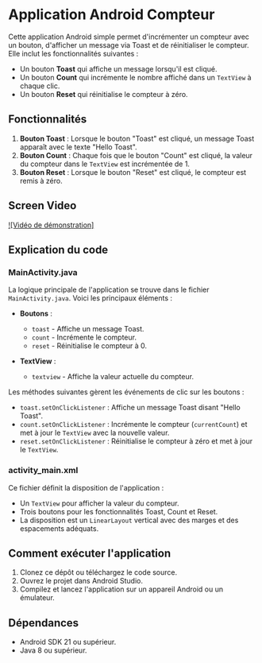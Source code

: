 # Application Android Compteur

Cette application Android simple permet d'incrémenter un compteur avec un bouton, d'afficher un message via Toast et de réinitialiser le compteur. Elle inclut les fonctionnalités suivantes :
- Un bouton **Toast** qui affiche un message lorsqu'il est cliqué.
- Un bouton **Count** qui incrémente le nombre affiché dans un `TextView` à chaque clic.
- Un bouton **Reset** qui réinitialise le compteur à zéro.

## Fonctionnalités

1. **Bouton Toast** : Lorsque le bouton "Toast" est cliqué, un message Toast apparaît avec le texte "Hello Toast".
2. **Bouton Count** : Chaque fois que le bouton "Count" est cliqué, la valeur du compteur dans le `TextView` est incrémentée de 1.
3. **Bouton Reset** : Lorsque le bouton "Reset" est cliqué, le compteur est remis à zéro.

## Screen Video
[![Vidéo de démonstration]]([video1.webm](https://github.com/user-attachments/assets/a60bcd02-e32b-48e4-90e2-87621d7b3b23)
)

## Explication du code

### MainActivity.java
La logique principale de l'application se trouve dans le fichier `MainActivity.java`. Voici les principaux éléments :

- **Boutons** : 
  - `toast` - Affiche un message Toast.
  - `count` - Incrémente le compteur.
  - `reset` - Réinitialise le compteur à 0.
  
- **TextView** : 
  - `textview` - Affiche la valeur actuelle du compteur.

Les méthodes suivantes gèrent les événements de clic sur les boutons :

- `toast.setOnClickListener` : Affiche un message Toast disant "Hello Toast".
- `count.setOnClickListener` : Incrémente le compteur (`currentCount`) et met à jour le `TextView` avec la nouvelle valeur.
- `reset.setOnClickListener` : Réinitialise le compteur à zéro et met à jour le `TextView`.

### activity_main.xml
Ce fichier définit la disposition de l'application :
- Un `TextView` pour afficher la valeur du compteur.
- Trois boutons pour les fonctionnalités Toast, Count et Reset.
- La disposition est un `LinearLayout` vertical avec des marges et des espacements adéquats.

## Comment exécuter l'application

1. Clonez ce dépôt ou téléchargez le code source.
2. Ouvrez le projet dans Android Studio.
3. Compilez et lancez l'application sur un appareil Android ou un émulateur.

## Dépendances

- Android SDK 21 ou supérieur.
- Java 8 ou supérieur.
